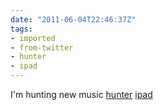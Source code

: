```yaml
---
date: "2011-06-04T22:46:37Z"
tags:
- imported
- from-twitter
- hunter
- ipad
---
```

I'm hunting new music [hunter](/tags/hunter) [ipad](/tags/ipad)
